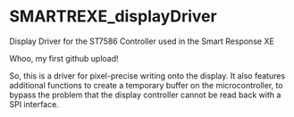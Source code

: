 # SMARTREXE_displayDriver
Display Driver for the ST7586 Controller used in the Smart Response XE

Whoo, my first github upload!

So, this is a driver for pixel-precise writing onto the display.
It also features additional functions to create a temporary buffer on the microcontroller,
to bypass the problem that the display controller cannot be read back with a SPI interface.
